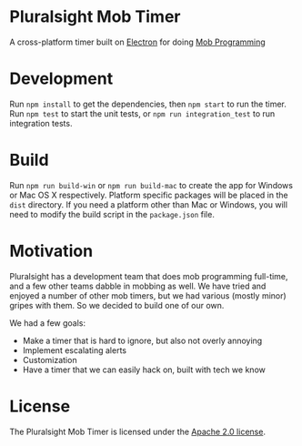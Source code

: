 # Pluralsight Mob Timer
A cross-platform timer built on [Electron](http://electron.atom.io/)
for doing [Mob Programming](http://mobprogramming.org/)


# Development
Run `npm install` to get the dependencies, then `npm start` to run the timer.
Run `npm test` to start the unit tests, or `npm run integration_test` to run integration tests.

# Build
Run `npm run build-win` or `npm run build-mac` to create the app for Windows or Mac OS X respectively.
Platform specific packages will be placed in the `dist` directory.
If you need a platform other than Mac or Windows, you will need to modify the build script in the `package.json` file.

# Motivation
Pluralsight has a development team that does mob programming full-time,
and a few other teams dabble in mobbing as well.
We have tried and enjoyed a number of other mob timers, but we had various
(mostly minor) gripes with them.
So we decided to build one of our own.

We had a few goals:

* Make a timer that is hard to ignore, but also not overly annoying
* Implement escalating alerts
* Customization
* Have a timer that we can easily hack on, built with tech we know


# License

The Pluralsight Mob Timer is licensed under the [Apache 2.0 license](LICENSE).
